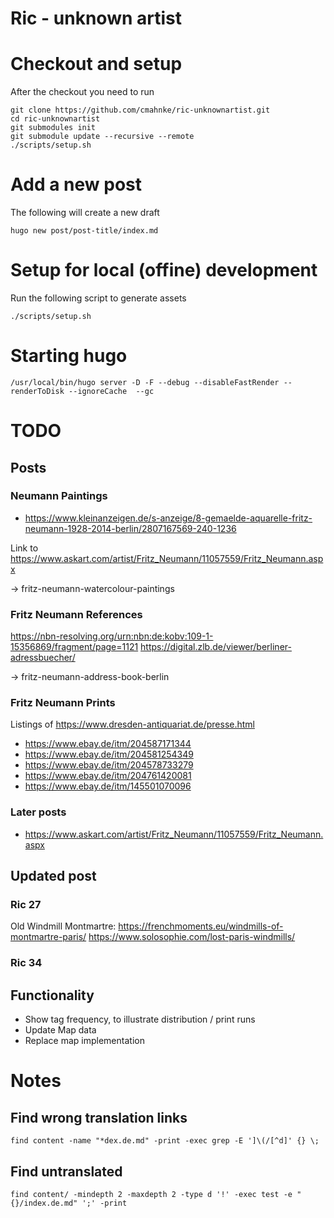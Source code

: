 Ric - unknown artist
===================

# Checkout and setup

After the checkout you need to run

```
git clone https://github.com/cmahnke/ric-unknownartist.git
cd ric-unknownartist
git submodules init
git submodule update --recursive --remote
./scripts/setup.sh
```

# Add a new post

The following will create a new draft

```
hugo new post/post-title/index.md
```

# Setup for local (offine) development

Run the following script to generate assets

```
./scripts/setup.sh
```

# Starting hugo

```
/usr/local/bin/hugo server -D -F --debug --disableFastRender --renderToDisk --ignoreCache  --gc
```

# TODO

## Posts

### Neumann Paintings
* https://www.kleinanzeigen.de/s-anzeige/8-gemaelde-aquarelle-fritz-neumann-1928-2014-berlin/2807167569-240-1236

Link to https://www.askart.com/artist/Fritz_Neumann/11057559/Fritz_Neumann.aspx

-> fritz-neumann-watercolour-paintings

### Fritz Neumann References

https://nbn-resolving.org/urn:nbn:de:kobv:109-1-15356869/fragment/page=1121
https://digital.zlb.de/viewer/berliner-adressbuecher/

-> fritz-neumann-address-book-berlin

### Fritz Neumann Prints

Listings of https://www.dresden-antiquariat.de/presse.html
* https://www.ebay.de/itm/204587171344
* https://www.ebay.de/itm/204581254349
* https://www.ebay.de/itm/204578733279
* https://www.ebay.de/itm/204761420081
* https://www.ebay.de/itm/145501070096

### Later posts

* https://www.askart.com/artist/Fritz_Neumann/11057559/Fritz_Neumann.aspx


## Updated post

### Ric 27
Old Windmill Montmartre: https://frenchmoments.eu/windmills-of-montmartre-paris/
https://www.solosophie.com/lost-paris-windmills/


### Ric 34

## Functionality

* Show tag frequency, to illustrate distribution / print runs
* Update Map data
* Replace map implementation

# Notes

## Find wrong translation links

```
find content -name "*dex.de.md" -print -exec grep -E ']\(/[^d]' {} \;
```

## Find untranslated

```
find content/ -mindepth 2 -maxdepth 2 -type d '!' -exec test -e "{}/index.de.md" ';' -print
```
